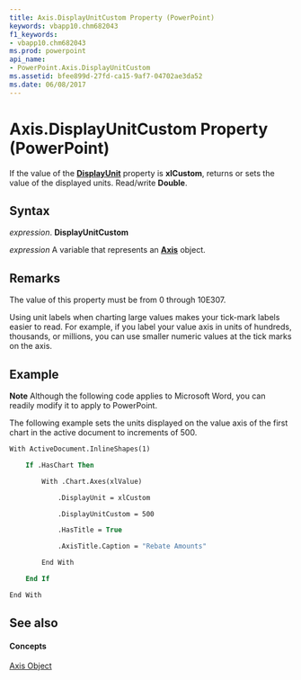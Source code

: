 ```yaml
---
title: Axis.DisplayUnitCustom Property (PowerPoint)
keywords: vbapp10.chm682043
f1_keywords:
- vbapp10.chm682043
ms.prod: powerpoint
api_name:
- PowerPoint.Axis.DisplayUnitCustom
ms.assetid: bfee899d-27fd-ca15-9af7-04702ae3da52
ms.date: 06/08/2017
---
```



# Axis.DisplayUnitCustom Property (PowerPoint)

If the value of the **[DisplayUnit](axis-displayunit-property-powerpoint.md)** property is **xlCustom**, returns or sets the value of the displayed units. Read/write **Double**.


## Syntax

 _expression_. **DisplayUnitCustom**

 _expression_ A variable that represents an **[Axis](axis-object-powerpoint.md)** object.


## Remarks

The value of this property must be from 0 through 10E307.

Using unit labels when charting large values makes your tick-mark labels easier to read. For example, if you label your value axis in units of hundreds, thousands, or millions, you can use smaller numeric values at the tick marks on the axis.


## Example




 **Note**  Although the following code applies to Microsoft Word, you can readily modify it to apply to PowerPoint.

The following example sets the units displayed on the value axis of the first chart in the active document to increments of 500.




```vb
With ActiveDocument.InlineShapes(1)

    If .HasChart Then

        With .Chart.Axes(xlValue)

            .DisplayUnit = xlCustom

            .DisplayUnitCustom = 500

            .HasTitle = True

            .AxisTitle.Caption = "Rebate Amounts"

        End With

    End If

End With
```


## See also


#### Concepts


[Axis Object](axis-object-powerpoint.md)

